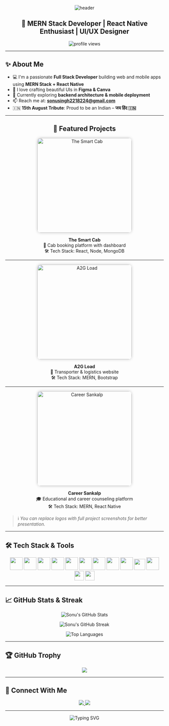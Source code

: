 <!-- Header Image -->
<p align="center">
  <img src="https://capsule-render.vercel.app/api?text=Hi%20there!%20I'm%20Sonu%20Singh&animation=fadeIn&type=waving&color=gradient&height=120" alt="header"/>
</p>

<h2 align="center">🚀 MERN Stack Developer | React Native Enthusiast | UI/UX Designer</h2>

<p align="center">
  <img src="https://komarev.com/ghpvc/?username=sonusingh2218224&label=Profile%20views&color=0e75b6&style=flat" alt="profile views"/>
</p>

---

## ✨ About Me

- 💻 I'm a passionate **Full Stack Developer** building web and mobile apps using **MERN Stack + React Native**
- 🎨 I love crafting beautiful UIs in **Figma & Canva**
- 🌱 Currently exploring **backend architecture & mobile deployment**
- 📫 Reach me at: **sonusingh2218224@gmail.com**
- 🇮🇳 **15th August Tribute**: Proud to be an Indian – **जय हिंद 🇮🇳**

---

<h2 align="center">🚀 Featured Projects</h2>

<!-- The Smart Cab -->
<p align="center">
  <a href="https://www.thesmartcab.in/" target="_blank">
    <img src="https://www.thesmartcab.in/logo192.png" width="300" style="border-radius: 10px; box-shadow: 0px 0px 10px #ccc;" alt="The Smart Cab"/>
  </a>
</p>
<p align="center">
  <strong>The Smart Cab</strong><br/>
  📝 Cab booking platform with dashboard<br/>
  🛠️ Tech Stack: React, Node, MongoDB
</p>

---

<!-- A2G Load -->
<p align="center">
  <a href="https://a2gload.com/" target="_blank">
    <img src="https://res.cloudinary.com/dyg9hizdr/image/upload/v1754501913/github/Frame_1171276413_vsyqgt.png" width="300" style="border-radius: 10px; box-shadow: 0px 0px 10px #ccc;" alt="A2G Load"/>
  </a>
</p>
<p align="center">
  <strong>A2G Load</strong><br/>
  🚚 Transporter & logistics website<br/>
  🛠️ Tech Stack: MERN, Bootstrap
</p>

---

<!-- Career Sankalp -->
<p align="center">
  <a href="https://careersankalp.in/" target="_blank">
    <img src="https://res.cloudinary.com/dyg9hizdr/image/upload/v1754501913/github/Frame_1171276424_s9pemd.png" width="300" style="border-radius: 10px; box-shadow: 0px 0px 10px #ccc;" alt="Career Sankalp"/>
  </a>
</p>
<p align="center">
  <strong>Career Sankalp</strong><br/>
  🎓 Educational and career counseling platform<br/>
  🛠️ Tech Stack: MERN, React Native
</p>


> ℹ️ *You can replace logos with full project screenshots for better presentation.*

---

## 🛠️ Tech Stack & Tools

<p align="center">
  <img src="https://cdn.jsdelivr.net/gh/devicons/devicon/icons/html5/html5-original.svg" width="40"/>
  <img src="https://cdn.jsdelivr.net/gh/devicons/devicon/icons/css3/css3-original.svg" width="40"/>
  <img src="https://cdn.jsdelivr.net/gh/devicons/devicon/icons/javascript/javascript-original.svg" width="40"/>
  <img src="https://cdn.jsdelivr.net/gh/devicons/devicon/icons/react/react-original.svg" width="40"/>
  <img src="https://cdn.jsdelivr.net/gh/devicons/devicon/icons/nodejs/nodejs-original.svg" width="40"/>
  <img src="https://cdn.jsdelivr.net/gh/devicons/devicon/icons/express/express-original.svg" width="40"/>
  <img src="https://cdn.jsdelivr.net/gh/devicons/devicon/icons/mongodb/mongodb-original.svg" width="40"/>
  <img src="https://cdn.jsdelivr.net/gh/devicons/devicon/icons/bootstrap/bootstrap-plain.svg" width="40"/>
  <img src="https://cdn.jsdelivr.net/gh/devicons/devicon/icons/sass/sass-original.svg" width="40"/>
  <img src="https://reactnative.dev/img/header_logo.svg" width="35"/>
  <img src="https://cdn.jsdelivr.net/gh/devicons/devicon/icons/photoshop/photoshop-line.svg" width="40"/>
  <img src="https://cdn.worldvectorlogo.com/logos/figma-1.svg" width="30"/>
  <img src="https://cdn.worldvectorlogo.com/logos/canva-1.svg" width="30"/>
</p>

---

## 📈 GitHub Stats & Streak

<p align="center">
  <img src="https://github-readme-stats.vercel.app/api?username=sonusingh2218224&show_icons=true&theme=default" alt="Sonu's GitHub Stats" />
</p>

<p align="center">
  <img src="https://github-readme-streak-stats.herokuapp.com/?user=sonusingh2218224&theme=default" alt="Sonu's GitHub Streak" />
</p>

<p align="center">
  <img src="https://github-readme-stats.vercel.app/api/top-langs?username=sonusingh2218224&show_icons=true&locale=en&layout=compact" alt="Top Languages" />
</p>

---

## 🏆 GitHub Trophy

<p align="center">
  <img src="https://github-profile-trophy.vercel.app/?username=sonusingh2218224&theme=flat&no-frame=true&margin-w=10" />
</p>

---

## 🤝 Connect With Me

<p align="center">
  <a href="https://www.linkedin.com/in/sonu-singh-8a9748181/" target="_blank">
    <img src="https://img.shields.io/badge/LinkedIn-Connect-blue?style=for-the-badge&logo=linkedin" />
  </a>
  <a href="mailto:sonusingh2218224@gmail.com">
    <img src="https://img.shields.io/badge/Gmail-Email-red?style=for-the-badge&logo=gmail" />
  </a>
</p>

---

<p align="center">
  <img src="https://readme-typing-svg.herokuapp.com?font=Fira+Code&size=22&duration=4000&pause=1000&center=true&width=440&lines=Thank+You+for+visiting+my+profile!;Keep+learning+and+keep+building!;जय+हिंद+🇮🇳" alt="Typing SVG" />
</p>
